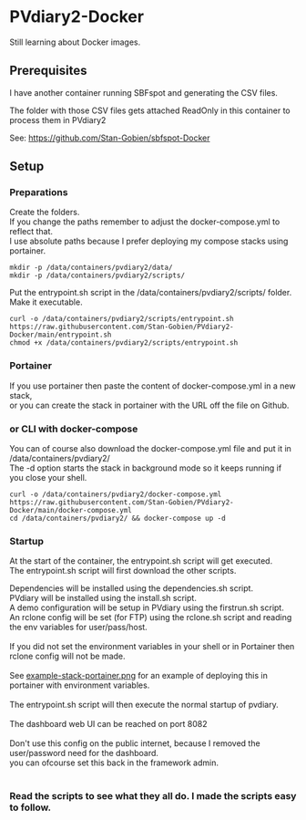 # PVdiary2-Docker

Still learning about Docker images.

## Prerequisites

I have another container running SBFspot and generating the CSV files.

The folder with those CSV files gets attached ReadOnly in this container to process them in PVdiary2

See: https://github.com/Stan-Gobien/sbfspot-Docker


## Setup

### Preparations

Create the folders.<br>
If you change the paths remember to adjust the docker-compose.yml to reflect that.<br>
I use absolute paths because I prefer deploying my compose stacks using portainer.

    mkdir -p /data/containers/pvdiary2/data/
    mkdir -p /data/containers/pvdiary2/scripts/

Put the entrypoint.sh script in the /data/containers/pvdiary2/scripts/ folder. Make it executable.

    curl -o /data/containers/pvdiary2/scripts/entrypoint.sh https://raw.githubusercontent.com/Stan-Gobien/PVdiary2-Docker/main/entrypoint.sh
    chmod +x /data/containers/pvdiary2/scripts/entrypoint.sh

### Portainer

If you use portainer then paste the content of docker-compose.yml in a new stack,<br>
or you can create the stack in portainer with the URL off the file on Github.

### or CLI with docker-compose

You can of course also download the docker-compose.yml file and put it in /data/containers/pvdiary2/<br>
The -d option starts the stack in background mode so it keeps running if you close your shell.

    curl -o /data/containers/pvdiary2/docker-compose.yml https://raw.githubusercontent.com/Stan-Gobien/PVdiary2-Docker/main/docker-compose.yml
    cd /data/containers/pvdiary2/ && docker-compose up -d

### Startup

At the start of the container, the entrypoint.sh script will get executed.<br>
The entrypoint.sh script will first download the other scripts.

Dependencies will be installed using the dependencies.sh script. <br>
PVdiary will be installed using the install.sh script. <br>
A demo configuration will be setup in PVdiary using the firstrun.sh script. <br>
An rclone config will be set (for FTP) using the rclone.sh script and reading the env variables for user/pass/host. <br>
<br>
If you did not set the environment variables in your shell or in Portainer then rclone config will not be made. <br>
<br>
See [example-stack-portainer.png](https://github.com/Stan-Gobien/PVdiary2-Docker/blob/main/example-stack-portainer.png) for an example of deploying this in portainer with environment variables.<br>
<br>
The entrypoint.sh script will then execute the normal startup of pvdiary.<br>
<br>
The dashboard web UI can be reached on port 8082<br>
<br>
Don't use this config on the public internet, because I removed the user/password need for the dashboard.<br>
you can ofcourse set this back in the framework admin.<br>
<br>
### Read the scripts to see what they all do. I made the scripts easy to follow.
